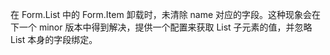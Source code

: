 在 Form.List 中的 Form.Item 卸载时，未清除 name 对应的字段。这种现象会在下一个 minor 版本中得到解决，提供一个配置来获取 List 子元素的值，并忽略 List 本身的字段绑定。
